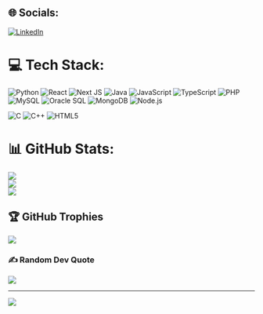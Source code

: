 
## 🌐 Socials:
[![LinkedIn](https://img.shields.io/badge/LinkedIn-%231877F2.svg?logo=LinkedIn&logoColor=white)](https://www.linkedin.com/in/md-muntahi-hossain-500503173/) 

# 💻 Tech Stack:

![Python](https://img.shields.io/badge/python-%233776AB.svg?style=flat&logo=python&logoColor=white)
![React](https://img.shields.io/badge/react-%2361DAFB.svg?style=flat&logo=react&logoColor=black)
![Next JS](https://img.shields.io/badge/next.js-%23000000.svg?style=flat&logo=next.js&logoColor=white)
![Java](https://img.shields.io/badge/java-%23ED8B00.svg?style=flat&logo=java&logoColor=white)
![JavaScript](https://img.shields.io/badge/javascript-%23F7DF1E.svg?style=flat&logo=javascript&logoColor=black)
![TypeScript](https://img.shields.io/badge/typescript-%233178C6.svg?style=flat&logo=typescript&logoColor=white)
![PHP](https://img.shields.io/badge/php-%23777BB4.svg?style=flat&logo=php&logoColor=white)
![MySQL](https://img.shields.io/badge/mysql-%234479A1.svg?style=flat&logo=mysql&logoColor=white)
![Oracle SQL](https://img.shields.io/badge/oracle-%23F80000.svg?style=flat&logo=oracle&logoColor=white)
![MongoDB](https://img.shields.io/badge/mongodb-%2347A248.svg?style=flat&logo=mongodb&logoColor=white)
![Node.js](https://img.shields.io/badge/node.js-%23339933.svg?style=flat&logo=node.js&logoColor=white)

![C](https://img.shields.io/badge/c-%2300599C.svg?style=flat&logo=c&logoColor=white)
![C++](https://img.shields.io/badge/c++-%2300599C.svg?style=flat&logo=c%2B%2B&logoColor=white)
![HTML5](https://img.shields.io/badge/html5-%23E34F26.svg?style=flat&logo=html5&logoColor=white)


# 📊 GitHub Stats:
![](https://github-readme-stats.vercel.app/api?username=muntahics&theme=react&hide_border=false&include_all_commits=false&count_private=false)<br/>
![](https://nirzak-streak-stats.vercel.app/?user=muntahics&theme=react&hide_border=false)<br/>
![](https://github-readme-stats.vercel.app/api/top-langs/?username=muntahics&theme=react&hide_border=false&include_all_commits=false&count_private=false&layout=compact)

## 🏆 GitHub Trophies
![](https://github-profile-trophy.vercel.app/?username=muntahics&theme=react&no-frame=false&no-bg=true&margin-w=4)

### ✍️ Random Dev Quote
![](https://quotes-github-readme.vercel.app/api?type=horizontal&theme=radical)

---
[![](https://visitcount.itsvg.in/api?id=muntahics&icon=0&color=1)](https://visitcount.itsvg.in)

<!-- Proudly created with GPRM ( https://gprm.itsvg.in ) -->
